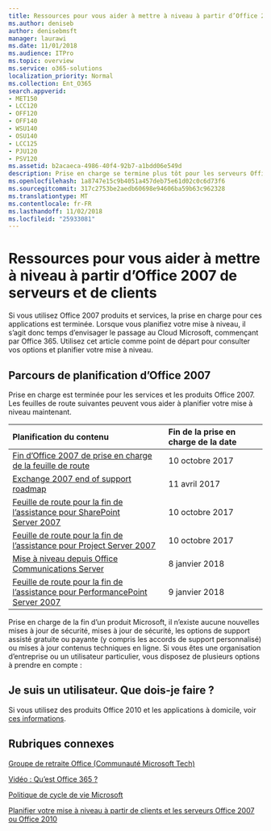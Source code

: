 ```yaml
---
title: Ressources pour vous aider à mettre à niveau à partir d’Office 2007 de serveurs et de clients
ms.author: deniseb
author: denisebmsft
manager: laurawi
ms.date: 11/01/2018
ms.audience: ITPro
ms.topic: overview
ms.service: o365-solutions
localization_priority: Normal
ms.collection: Ent_O365
search.appverid:
- MET150
- LCC120
- OFF120
- OFF140
- WSU140
- OSU140
- LCC125
- PJU120
- PSV120
ms.assetid: b2acaeca-4986-40f4-92b7-a1bdd06e549d
description: Prise en charge se termine plus tôt pour les serveurs Office 2007 et les applications clientes et accords de support personnalisés ne sont pas disponibles. Utilisez cet article pour commencer à planifier votre mise à niveau maintenant.
ms.openlocfilehash: 1a8747e15c9b4051a457deb75e61d02c0c6d73f6
ms.sourcegitcommit: 317c2753be2aedb60698e94606ba59b63c962328
ms.translationtype: MT
ms.contentlocale: fr-FR
ms.lasthandoff: 11/02/2018
ms.locfileid: "25933081"
---
```

# <a name="resources-to-help-you-upgrade-from-office-2007-servers-and-clients"></a>Ressources pour vous aider à mettre à niveau à partir d’Office 2007 de serveurs et de clients

Si vous utilisez Office 2007 produits et services, la prise en charge pour ces applications est terminée. Lorsque vous planifiez votre mise à niveau, il s’agit donc temps d’envisager le passage au Cloud Microsoft, commençant par Office 365. Utilisez cet article comme point de départ pour consulter vos options et planifier votre mise à niveau.
      
## <a name="office-2007-planning-roadmaps"></a>Parcours de planification d’Office 2007
  
Prise en charge est terminée pour les services et les produits Office 2007. Les feuilles de route suivantes peuvent vous aider à planifier votre mise à niveau maintenant.

|**Planification du contenu**|**Fin de la prise en charge de la date**|
|:-----|:-----|
|[Fin d’Office 2007 de prise en charge de la feuille de route](https://docs.microsoft.com/DeployOffice/office-2007-end-support-roadmap) <br/> |10 octobre 2017  <br/> |
|[Exchange 2007 end of support roadmap](exchange-2007-end-of-support.md) <br/> |11 avril 2017  <br/> |
|[Feuille de route pour la fin de l’assistance pour SharePoint Server 2007](sharepoint-2007-end-of-support.md) <br/> |10 octobre 2017  <br/> |
|[Feuille de route pour la fin de l’assistance pour Project Server 2007](project-server-2007-end-of-support.md) <br/> |10 octobre 2017  <br/> |
|[Mise à niveau depuis Office Communications Server](https://docs.microsoft.com/SkypeForBusiness/plan-your-deployment/upgrade) <br/> |8 janvier 2018  <br/> |
|[Feuille de route pour la fin de l’assistance pour PerformancePoint Server 2007](pps-2007-end-of-support.md) <br/> |9 janvier 2018  <br/> |
   
Prise en charge de la fin d’un produit Microsoft, il n’existe aucune nouvelles mises à jour de sécurité, mises à jour de sécurité, les options de support assisté gratuite ou payante (y compris les accords de support personnalisé) ou mises à jour contenus techniques en ligne. Si vous êtes une organisation d’entreprise ou un utilisateur particulier, vous disposez de plusieurs options à prendre en compte :

## <a name="im-a-home-user-what-do-i-do"></a>Je suis un utilisateur. Que dois-je faire ?

Si vous utilisez des produits Office 2010 et les applications à domicile, voir [ces informations](plan-upgrade-previous-versions-office.md#im-a-home-user-what-do-i-do).
     
## <a name="related-topics"></a>Rubriques connexes

[Groupe de retraite Office (Communauté Microsoft Tech)](https://go.microsoft.com/fwlink/?linkid=842065)
  
[Vidéo : Qu’est Office 365 ?](https://support.office.com/article/847caf12-2589-452c-8aca-1c009797678b.aspx)
  
[Politique de cycle de vie Microsoft](https://go.microsoft.com/fwlink/?linkid=865200)

[Planifier votre mise à niveau à partir de clients et les serveurs Office 2007 ou Office 2010](plan-upgrade-previous-versions-office.md)
  

